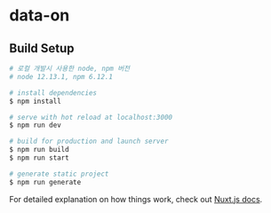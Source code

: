 # data-on

## Build Setup

```bash
# 로컬 개발시 사용한 node, npm 버전
# node 12.13.1, npm 6.12.1

# install dependencies
$ npm install

# serve with hot reload at localhost:3000
$ npm run dev

# build for production and launch server
$ npm run build
$ npm run start

# generate static project
$ npm run generate
```

For detailed explanation on how things work, check out [Nuxt.js docs](https://nuxtjs.org).
